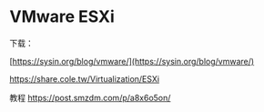 
# VMware ESXi

下载：

[https://sysin.org/blog/vmware/](https://sysin.org/blog/vmware/)

https://share.cole.tw/Virtualization/ESXi

教程 https://post.smzdm.com/p/a8x6o5on/
